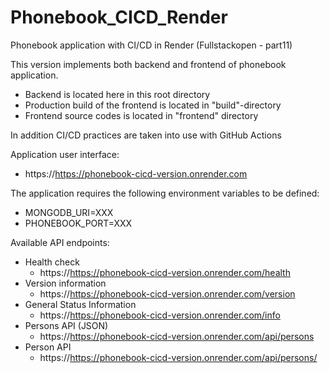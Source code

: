 # Phonebook_CICD_Render
Phonebook application with CI/CD in Render (Fullstackopen - part11)

This version implements both backend and frontend of phonebook application.
- Backend is located here in this root directory
- Production build of the frontend is located in "build"-directory
- Frontend source codes is located in "frontend" directory

In addition CI/CD practices are taken into use with GitHub Actions

Application user interface:
  - https://https://phonebook-cicd-version.onrender.com

The application requires the following environment variables to be defined:
- MONGODB_URI=XXX
- PHONEBOOK_PORT=XXX


Available API endpoints:
- Health check
    - https://https://phonebook-cicd-version.onrender.com/health
- Version information
    - https://https://phonebook-cicd-version.onrender.com/version
- General Status Information
    - https://https://phonebook-cicd-version.onrender.com/info
- Persons API (JSON)
    - https://https://phonebook-cicd-version.onrender.com/api/persons
- Person API
    - https://https://phonebook-cicd-version.onrender.com/api/persons/<id>


